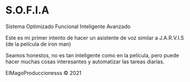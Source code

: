 # S.O.F.I.A

Sistema Optimizado Funcional Inteligente Avanzado 

Este es mi primer intento de hacer un asistente de voz similar a J.A.R.V.I.S (de la película de iron man)

Seamos honestos, no es tan inteligente como en la película, pero puede hacer muchas cosas interesantes y automatizar las tareas diarias.

ElMagoProduccionesss © 2021
